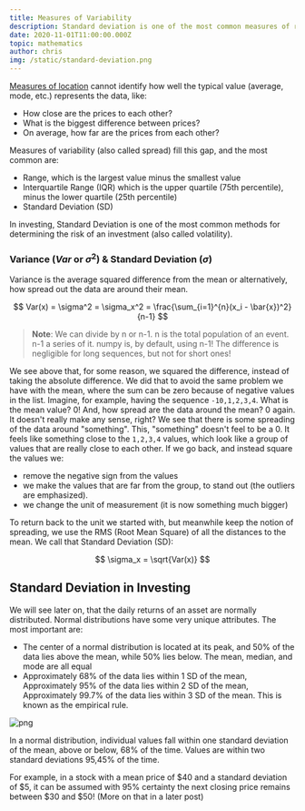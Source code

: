 ```yaml
---
title: Measures of Variability
description: Standard deviation is one of the most common measures of risk in investing. In this post we walk through the simple maths to understand this basic measure of variability.
date: 2020-11-01T11:00:00.000Z
topic: mathematics
author: chris
img: /static/standard-deviation.png
---
```


[Measures of location](/post/measures-of-location) cannot identify how well the typical value (average, mode, etc.) represents the data, like:

* How close are the prices to each other?
* What is the biggest difference between prices?
* On average, how far are the prices from each other?

Measures of variability (also called spread) fill this gap, and the most common are:

* Range, which is the largest value minus the smallest value
* Interquartile Range (IQR) which is the upper quartile (75th percentile), minus the lower quartile (25th percentile)
* Standard Deviation (SD)

In investing, Standard Deviation is one of the most common methods for determining the risk of an investment (also called volatility).

### Variance ($Var$ or $\sigma^2$) & Standard Deviation ($\sigma$)

Variance is the average squared difference from the mean or alternatively, how spread out the data are around their mean.  

$$
Var(x) = \sigma^2 = \sigma_x^2 = \frac{\sum_{i=1}^{n}(x_i - \bar{x})^2}{n-1}
$$

> **Note**: We can divide by n or n-1. n is the total population of an event. n-1 a series of it. numpy is, by default, using n-1! The difference is negligible for long sequences, but not for short ones!

We see above that, for some reason, we squared the difference, instead of taking the absolute difference. We did that to avoid the same problem we have with the mean, where the sum can be zero because of negative values in the list. Imagine, for example, having the sequence `-10,1,2,3,4`. What is the mean value? 0! And, how spread are the data around the mean? 0 again. It doesn't really make any sense, right? We see that there is some spreading of the data around "something". This, "something" doesn't feel to be a 0. It feels like something close to the `1,2,3,4` values, which look like a group of values that are really close to each other. If we go back, and instead square the values we:

* remove the negative sign from the values
* we make the values that are far from the group, to stand out (the outliers are emphasized).
* we change the unit of measurement (it is now something much bigger)

To return back to the unit we started with, but meanwhile keep the notion of spreading, we use the RMS (Root Mean Square) of all the distances to the mean. We call that Standard Deviation (SD): 

$$
\sigma_x = \sqrt{Var(x)}
$$


## Standard Deviation in Investing

We will see later on, that the daily returns of an asset are normally distributed. Normal distributions have some very unique attributes. The most important are:

* The center of a normal distribution is located at its peak, and 50% of the data lies above the mean, while 50% lies below. The mean, median, and mode are all equal
* Approximately 68% of the data lies within 1 SD of the mean, Approximately 95% of the data lies within 2 SD of the mean, Approximately 99.7% of the data lies within 3 SD of the mean. This is known as the empirical rule.


![png](measures-of-variability-normal-distribution.png)

In a normal distribution, individual values fall within one standard deviation of the mean, above or below, 68% of the time. Values are within two standard deviations 95,45% of the time.

For example, in a stock with a mean price of $40 and a standard deviation of $5, it can be assumed with 95% certainty the next closing price remains between $30 and $50! (More on that in a later post)
